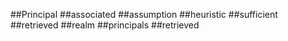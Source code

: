 ##Principal
##associated
##assumption
##heuristic
##sufficient
##retrieved
##realm
##principals
##retrieved

